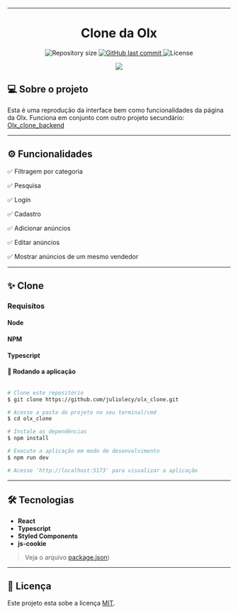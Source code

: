 
---

<h1 align="center"> 
	Clone da Olx
</h1>

<p align="center">
  <img alt="Repository size" src="https://img.shields.io/github/repo-size/juliolecy/olx_clone">
  
  <a href="https://github.com/fallying/olx_clone/commits/master">
    <img alt="GitHub last commit" src="https://img.shields.io/github/last-commit/juliolecy/olx_clone">
  </a>
    
   <img alt="License" src="https://img.shields.io/badge/license-MIT-brightgreen">
</p>

<div  align="center">
  <a>
    <img src="https://skillicons.dev/icons?i=react,styledcomponents" />
  </a>
</div>

## 💻 Sobre o projeto
Esta é uma reprodução da interface bem como funcionalidades da página da Olx.
Funciona em conjunto com outro projeto secundário: <a target='_blank' href='https://github.com/juliolecy/olx_clone_backend'>Olx_clone_backend</a>

--- 
## ⚙️ Funcionalidades

<div >
<p>✅ Filtragem por categoria</p>
<p>✅ Pesquisa</p>
<p>✅ Login</p>
<p>✅ Cadastro</p>
<p>✅ Adicionar anúncios</p>
<p>✅ Editar anúncios</p>
<p>✅ Mostrar anúncios de um mesmo vendedor</p>
</div>

---
## ✨ Clone

### Requisitos

#### Node
#### NPM
#### Typescript


#### 🧭 Rodando a aplicação

```bash

# Clone este repositório
$ git clone https://github.com/juliolecy/olx_clone.git

# Acesse a pasta do projeto no seu terminal/cmd
$ cd olx_clone

# Instale as dependências
$ npm install

# Execute a aplicação em modo de desenvolvimento
$ npm run dev

# Acesse 'http://localhost:5173' para visualizar a aplicação

```
---

## 🛠 Tecnologias
-   **React**
-  **Typescript**
-   **Styled Components**
-   **js-cookie**

> Veja o arquivo  [package.json](https://github.com/juliolecy/olx_clone/blob/master/package.json))

---

## 📝 Licença

Este projeto esta sobe a licença [MIT](./LICENSE).
